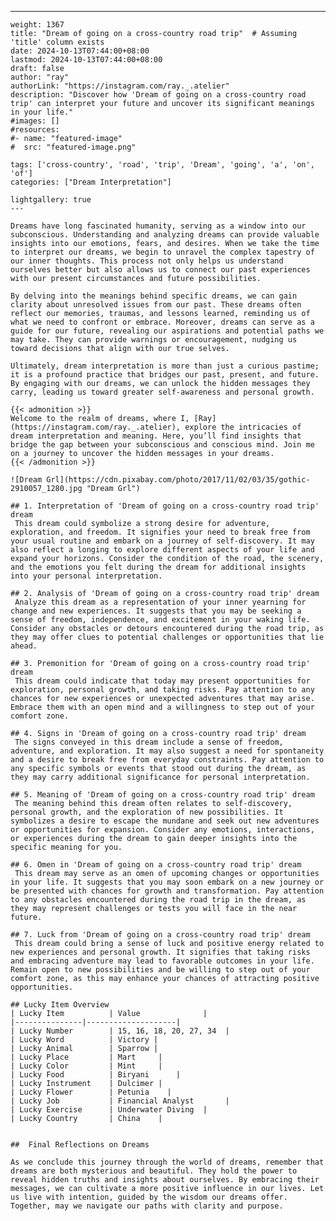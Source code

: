 ---
    weight: 1367
    title: "Dream of going on a cross-country road trip"  # Assuming 'title' column exists
    date: 2024-10-13T07:44:00+08:00
    lastmod: 2024-10-13T07:44:00+08:00
    draft: false
    author: "ray"
    authorLink: "https://instagram.com/ray._.atelier"
    description: "Discover how 'Dream of going on a cross-country road trip' can interpret your future and uncover its significant meanings in your life."
    #images: []
    #resources:
    #- name: "featured-image"
    #  src: "featured-image.png"
    
    tags: ['cross-country', 'road', 'trip', 'Dream', 'going', 'a', 'on', 'of']
    categories: ["Dream Interpretation"]
    
    lightgallery: true
    ---
    
    Dreams have long fascinated humanity, serving as a window into our subconscious. Understanding and analyzing dreams can provide valuable insights into our emotions, fears, and desires. When we take the time to interpret our dreams, we begin to unravel the complex tapestry of our inner thoughts. This process not only helps us understand ourselves better but also allows us to connect our past experiences with our present circumstances and future possibilities.
    
    By delving into the meanings behind specific dreams, we can gain clarity about unresolved issues from our past. These dreams often reflect our memories, traumas, and lessons learned, reminding us of what we need to confront or embrace. Moreover, dreams can serve as a guide for our future, revealing our aspirations and potential paths we may take. They can provide warnings or encouragement, nudging us toward decisions that align with our true selves.
    
    Ultimately, dream interpretation is more than just a curious pastime; it is a profound practice that bridges our past, present, and future. By engaging with our dreams, we can unlock the hidden messages they carry, leading us toward greater self-awareness and personal growth.
    
    {{< admonition >}}
    Welcome to the realm of dreams, where I, [Ray](https://instagram.com/ray._.atelier), explore the intricacies of dream interpretation and meaning. Here, you’ll find insights that bridge the gap between your subconscious and conscious mind. Join me on a journey to uncover the hidden messages in your dreams.
    {{< /admonition >}}
    
    ![Dream Grl](https://cdn.pixabay.com/photo/2017/11/02/03/35/gothic-2910057_1280.jpg "Dream Grl")
    
    ## 1. Interpretation of 'Dream of going on a cross-country road trip' dream
     This dream could symbolize a strong desire for adventure, exploration, and freedom. It signifies your need to break free from your usual routine and embark on a journey of self-discovery. It may also reflect a longing to explore different aspects of your life and expand your horizons. Consider the condition of the road, the scenery, and the emotions you felt during the dream for additional insights into your personal interpretation.
    
    ## 2. Analysis of 'Dream of going on a cross-country road trip' dream
     Analyze this dream as a representation of your inner yearning for change and new experiences. It suggests that you may be seeking a sense of freedom, independence, and excitement in your waking life. Consider any obstacles or detours encountered during the road trip, as they may offer clues to potential challenges or opportunities that lie ahead.
    
    ## 3. Premonition for 'Dream of going on a cross-country road trip' dream
     This dream could indicate that today may present opportunities for exploration, personal growth, and taking risks. Pay attention to any chances for new experiences or unexpected adventures that may arise. Embrace them with an open mind and a willingness to step out of your comfort zone.
    
    ## 4. Signs in 'Dream of going on a cross-country road trip' dream
     The signs conveyed in this dream include a sense of freedom, adventure, and exploration. It may also suggest a need for spontaneity and a desire to break free from everyday constraints. Pay attention to any specific symbols or events that stood out during the dream, as they may carry additional significance for personal interpretation.
    
    ## 5. Meaning of 'Dream of going on a cross-country road trip' dream
     The meaning behind this dream often relates to self-discovery, personal growth, and the exploration of new possibilities. It symbolizes a desire to escape the mundane and seek out new adventures or opportunities for expansion. Consider any emotions, interactions, or experiences during the dream to gain deeper insights into the specific meaning for you.
    
    ## 6. Omen in 'Dream of going on a cross-country road trip' dream
     This dream may serve as an omen of upcoming changes or opportunities in your life. It suggests that you may soon embark on a new journey or be presented with chances for growth and transformation. Pay attention to any obstacles encountered during the road trip in the dream, as they may represent challenges or tests you will face in the near future.
    
    ## 7. Luck from 'Dream of going on a cross-country road trip' dream
     This dream could bring a sense of luck and positive energy related to new experiences and personal growth. It signifies that taking risks and embracing adventure may lead to favorable outcomes in your life. Remain open to new possibilities and be willing to step out of your comfort zone, as this may enhance your chances of attracting positive opportunities.
    
    ## Lucky Item Overview
    | Lucky Item          | Value              |
    |---------------|--------------------|
    | Lucky Number        | 15, 16, 18, 20, 27, 34  |
    | Lucky Word          | Victory |
    | Lucky Animal        | Sparrow |
    | Lucky Place         | Mart     |
    | Lucky Color         | Mint     |
    | Lucky Food          | Biryani      |
    | Lucky Instrument    | Dulcimer |
    | Lucky Flower        | Petunia    |
    | Lucky Job           | Financial Analyst       |
    | Lucky Exercise      | Underwater Diving  |
    | Lucky Country       | China    |
    
    
    ##  Final Reflections on Dreams
    
    As we conclude this journey through the world of dreams, remember that dreams are both mysterious and beautiful. They hold the power to reveal hidden truths and insights about ourselves. By embracing their messages, we can cultivate a more positive influence in our lives. Let us live with intention, guided by the wisdom our dreams offer. Together, may we navigate our paths with clarity and purpose.
    